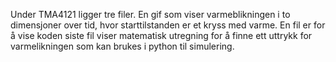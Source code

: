 Under TMA4121 ligger tre filer. En gif som viser varmeblikningen i to dimensjoner over tid, hvor starttilstanden er et kryss med varme.
En fil er for å vise koden
siste fil viser matematisk utregning for å finne ett uttrykk for varmelikningen som kan brukes i python til simulering.
